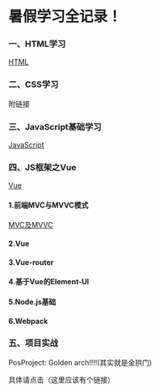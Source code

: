 # 暑假学习全记录！

### 一、HTML学习

[HTML](https://github.com/Singularity-V206/Summer-assessment/blob/master/%E7%AC%94%E8%AE%B0%E6%B1%87%E6%80%BB/HTML.md)

### 二、CSS学习

附链接

### 三、JavaScript基础学习

[JavaScript](https://github.com/Singularity-V206/Summer-assessment/blob/master/%E7%AC%94%E8%AE%B0%E6%B1%87%E6%80%BB/JavaScript%E5%9F%BA%E7%A1%80.md)

### 四、JS框架之Vue

[Vue](https://github.com/Singularity-V206/Summer-assessment/blob/master/%E7%AC%94%E8%AE%B0%E6%B1%87%E6%80%BB/VUE.md)

#### 1.前端MVC与MVVC模式

[MVC及MVVC]([https://github.com/Singularity-V206/Summer-assessment/blob/master/%E7%AC%94%E8%AE%B0%E6%B1%87%E6%80%BB/%E5%89%8D%E7%AB%AFMVC%E4%B8%8EMVVC%E6%A8%A1%E5%BC%8F.md](https://github.com/Singularity-V206/Summer-assessment/blob/master/笔记汇总/前端MVC与MVVC模式.md))

#### 2.Vue

#### 3.Vue-router

#### 4.基于Vue的Element-UI

#### 5.Node.js基础

#### 6.Webpack

### 五、项目实战

PosProject:	Golden arch!!!!(其实就是金拱门)

具体请点击（这里应该有个链接）